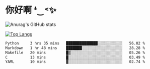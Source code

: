 # 你好啊 ❛‿˂✨

![Anurag's GitHub stats](https://github-readme-stats.vercel.app/api?username=ZombieFly&count_private=true&show_icons=true)

[![Top Langs](https://github-readme-stats.vercel.app/api/top-langs/?username=ZombieFly&layout=compact&count_private=true&hide=Ruby,makefile)](https://github.com/anuraghazra/github-readme-stats)

<!--START_SECTION:waka-->

```txt
Python     3 hrs 35 mins   ██████████████░░░░░░░░░░░   56.02 %
Markdown   1 hr 48 mins    ███████░░░░░░░░░░░░░░░░░░   28.28 %
Makefile   20 mins         █▒░░░░░░░░░░░░░░░░░░░░░░░   05.26 %
C          13 mins         █░░░░░░░░░░░░░░░░░░░░░░░░   03.49 %
YAML       10 mins         ▓░░░░░░░░░░░░░░░░░░░░░░░░   02.74 %
```

<!--END_SECTION:waka-->
